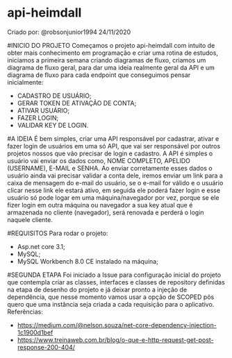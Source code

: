 # api-heimdall

Criado por: @robsonjunior1994
24/11/2020

#INICIO DO PROJETO
Começamos o projeto api-heimdall com intuito de obter mais conhecimento em programação e criar uma rotina de estudos, iniciamos a primeira semana criando diagramas de fluxo, criamos um diagrama de fluxo geral, para dar uma ideia realmente geral da API e um diagrama de fluxo para cada endpoint que conseguimos pensar inicialmente:

- CADASTRO DE USUÁRIO;
- GERAR TOKEN DE ATIVAÇÃO DE CONTA;
- ATIVAR USUÁRIO;
- FAZER LOGIN;
- VALIDAR KEY DE LOGIN.

#A IDEIA 
É bem simples, criar uma API responsável por cadastrar, ativar e fazer login de usuários em uma só API, que vai ser responsável por outros projetos nossos que vão precisar de login e cadastro. A API é simples o usuário vai enviar os dados como, NOME COMPLETO, APELIDO (USERNAME), E-MAIL e SENHA. 
Ao enviar corretamente esses dados o usuário ainda vai precisar validar a conta dele, iremos enviar um link para a caixa de mensagem do e-mail do usuário, se o e-mail for válido e o usuário clicar nesse link ele estará ativo, em seguida ele poderá fazer login e esse usuário só pode logar em uma máquina/navegador por vez, porque se ele fizer login em outra máquina ou navegador a sua key atual que é armazenada no cliente (navegador), será renovada e perderá o login naquele cliente.

#REQUISITOS 
Para rodar o projeto:
- Asp.net core 3.1;
- MySQL;
- MySQL Workbench 8.0 CE instalado na máquina;

#SEGUNDA ETAPA
Foi iniciado a Issue para configuração inicial do projeto que contempla criar as classes, interfaces e classes de repository definidas na etapa de desenho do projeto e já deixar pronto a injeção de dependência, que nesse momento vamos usar a opção de SCOPED pôs quero que uma instância seja criada a cada requisição para o aplicativo.
Referências:
- https://medium.com/@nelson.souza/net-core-dependency-injection-1c1900d1bef
- https://www.treinaweb.com.br/blog/o-que-e-http-request-get-post-response-200-404/
